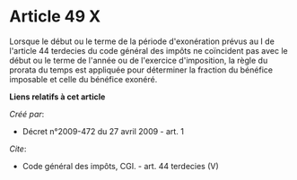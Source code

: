 # Article 49 X

Lorsque le début ou le terme de la période d'exonération prévus au I de l'article 44 terdecies du code général des impôts ne
coïncident pas avec le début ou le terme de l'année ou de l'exercice d'imposition, la règle du prorata du temps est appliquée
pour déterminer la fraction du bénéfice imposable et celle du bénéfice exonéré.

**Liens relatifs à cet article**

_Créé par_:

  - Décret n°2009-472 du 27 avril 2009 - art. 1

_Cite_:

  - Code général des impôts, CGI. - art. 44 terdecies (V)

